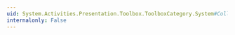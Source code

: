 ```yaml
---
uid: System.Activities.Presentation.Toolbox.ToolboxCategory.System#Collections#IList#RemoveAt(System.Int32)
internalonly: False
---
```

